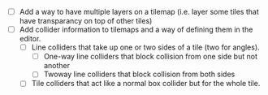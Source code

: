* [ ] Add a way to have multiple layers on a tilemap (i.e. layer some tiles that have transparancy on top of other tiles)
* [ ] Add collider information to tilemaps and a way of defining them in the editor.
    * [ ] Line colliders that take up one or two sides of a tile (two for angles).
        * [ ] One-way line colliders that block collision from one side but not another
        * [ ] Twoway line colliders that block collision from both sides
    * [ ] Tile colliders that act like a normal box collider but for the whole tile.
